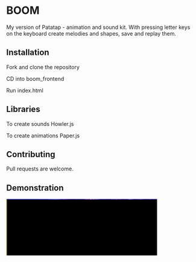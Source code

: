 # BOOM

My version of Patatap - animation and sound kit. With pressing letter keys on the keyboard create melodies and shapes, save and replay them.

## Installation

Fork and clone the repository

CD into boom_frontend

Run index.html

## Libraries

To create sounds Howler.js

To create animations Paper.js

## Contributing

Pull requests are welcome.

## Demonstration

<img src="./src/images/boomGif.gif" alt="demonstration" width="400" height="150" />
